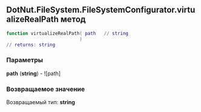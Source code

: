 ## DotNut.FileSystem.FileSystemConfigurator.virtualizeRealPath метод


```lua
function virtualizeRealPath( path   // string
                           )
// returns: string
```


### Параметры

**path** (**string**) - ![path]

### Возвращаемое значение

Возвращаемый тип: **string**

